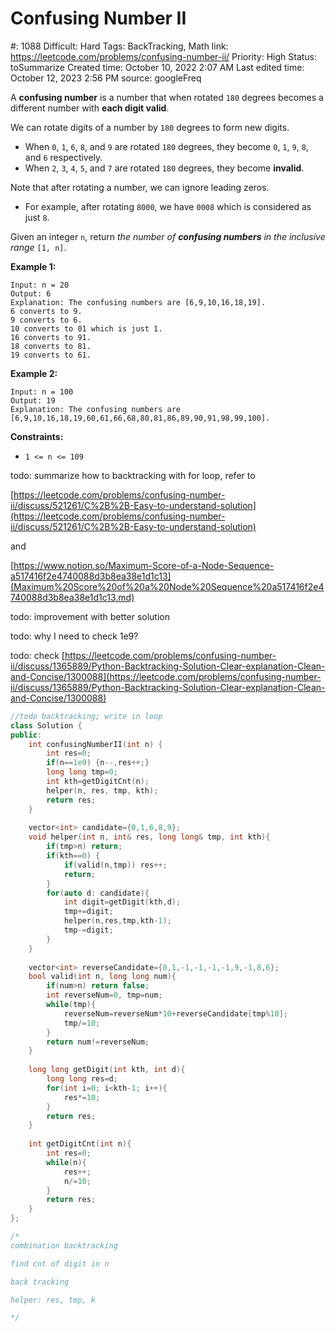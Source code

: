# Confusing Number II

#: 1088
Difficult: Hard
Tags: BackTracking, Math
link: https://leetcode.com/problems/confusing-number-ii/
Priority: High
Status: toSummarize
Created time: October 10, 2022 2:07 AM
Last edited time: October 12, 2023 2:56 PM
source: googleFreq

A **confusing number** is a number that when rotated `180` degrees becomes a different number with **each digit valid**.

We can rotate digits of a number by `180` degrees to form new digits.

- When `0`, `1`, `6`, `8`, and `9` are rotated `180` degrees, they become `0`, `1`, `9`, `8`, and `6` respectively.
- When `2`, `3`, `4`, `5`, and `7` are rotated `180` degrees, they become **invalid**.

Note that after rotating a number, we can ignore leading zeros.

- For example, after rotating `8000`, we have `0008` which is considered as just `8`.

Given an integer `n`, return *the number of **confusing numbers** in the inclusive range* `[1, n]`.

**Example 1:**

```
Input: n = 20
Output: 6
Explanation: The confusing numbers are [6,9,10,16,18,19].
6 converts to 9.
9 converts to 6.
10 converts to 01 which is just 1.
16 converts to 91.
18 converts to 81.
19 converts to 61.

```

**Example 2:**

```
Input: n = 100
Output: 19
Explanation: The confusing numbers are [6,9,10,16,18,19,60,61,66,68,80,81,86,89,90,91,98,99,100].

```

**Constraints:**

- `1 <= n <= 109`

todo: summarize how to backtracking with for loop, refer to 

[https://leetcode.com/problems/confusing-number-ii/discuss/521261/C%2B%2B-Easy-to-understand-solution](https://leetcode.com/problems/confusing-number-ii/discuss/521261/C%2B%2B-Easy-to-understand-solution)

and

[https://www.notion.so/Maximum-Score-of-a-Node-Sequence-a517416f2e4740088d3b8ea38e1d1c13](Maximum%20Score%20of%20a%20Node%20Sequence%20a517416f2e4740088d3b8ea38e1d1c13.md)

todo: improvement with better solution

todo: why I need to check 1e9?

todo: check [https://leetcode.com/problems/confusing-number-ii/discuss/1365889/Python-Backtracking-Solution-Clear-explanation-Clean-and-Concise/1300088](https://leetcode.com/problems/confusing-number-ii/discuss/1365889/Python-Backtracking-Solution-Clear-explanation-Clean-and-Concise/1300088)

```cpp
//todo backtracking; write in loop
class Solution {
public:
    int confusingNumberII(int n) {
        int res=0;
        if(n==1e9) {n--,res++;}
        long long tmp=0;
        int kth=getDigitCnt(n);
        helper(n, res, tmp, kth);
        return res;
    }
    
    vector<int> candidate={0,1,6,8,9};
    void helper(int n, int& res, long long& tmp, int kth){
        if(tmp>n) return;
        if(kth==0) {
            if(valid(n,tmp)) res++;
            return;
        }
        for(auto d: candidate){
            int digit=getDigit(kth,d);
            tmp+=digit;
            helper(n,res,tmp,kth-1);
            tmp-=digit;
        }
    }
    
    vector<int> reverseCandidate={0,1,-1,-1,-1,-1,9,-1,8,6};
    bool valid(int n, long long num){
        if(num>n) return false;
        int reverseNum=0, tmp=num;
        while(tmp){
            reverseNum=reverseNum*10+reverseCandidate[tmp%10];
            tmp/=10;
        }
        return num!=reverseNum;
    }
    
    long long getDigit(int kth, int d){
        long long res=d;
        for(int i=0; i<kth-1; i++){
            res*=10;
        }
        return res;
    }
    
    int getDigitCnt(int n){
        int res=0;
        while(n){
            res++;
            n/=10;
        }
        return res;
    }
};

/*
combination backtracking

find cnt of digit in n

back tracking

helper: res, tmp, k

*/
```